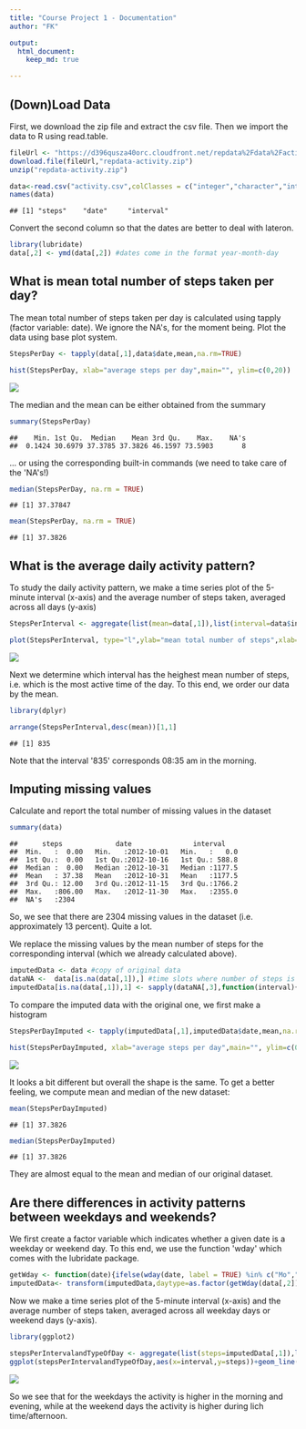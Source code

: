 ```yaml
---
title: "Course Project 1 - Documentation"
author: "FK"

output: 
  html_document:
    keep_md: true

---
```




## (Down)Load Data

First, we download the zip file and extract the csv file. Then we import the data to R using read.table.


```r
fileUrl <- "https://d396qusza40orc.cloudfront.net/repdata%2Fdata%2Factivity.zip"
download.file(fileUrl,"repdata-activity.zip")
unzip("repdata-activity.zip")

data<-read.csv("activity.csv",colClasses = c("integer","character","integer"))
names(data)
```

```
## [1] "steps"    "date"     "interval"
```

Convert the second column so that the dates are better to deal with lateron.


```r
library(lubridate)
data[,2] <- ymd(data[,2]) #dates come in the format year-month-day
```

## What is mean total number of steps taken per day?

The mean total number of steps taken per day is calculated using tapply (factor variable: date). We ignore the NA's, for the moment being. Plot the data using base plot system.


```r
StepsPerDay <- tapply(data[,1],data$date,mean,na.rm=TRUE)

hist(StepsPerDay, xlab="average steps per day",main="", ylim=c(0,20))
```

![](P1_template_files/figure-html/unnamed-chunk-2-1.png)<!-- -->

The median and the mean can be either obtained from the summary


```r
summary(StepsPerDay)
```

```
##    Min. 1st Qu.  Median    Mean 3rd Qu.    Max.    NA's 
##  0.1424 30.6979 37.3785 37.3826 46.1597 73.5903       8
```

... or using the corresponding built-in commands (we need to take care of the 'NA's!)


```r
median(StepsPerDay, na.rm = TRUE)
```

```
## [1] 37.37847
```

```r
mean(StepsPerDay, na.rm = TRUE)
```

```
## [1] 37.3826
```

## What is the average daily activity pattern?

To study the daily activity pattern, we make a time series plot of the 5-minute interval (x-axis) and the average number of steps taken, averaged across all days (y-axis)


```r
StepsPerInterval <- aggregate(list(mean=data[,1]),list(interval=data$interval),mean,na.rm=TRUE)

plot(StepsPerInterval, type="l",ylab="mean total number of steps",xlab="time of the day (in minutes)")
```

![](P1_template_files/figure-html/unnamed-chunk-5-1.png)<!-- -->

Next we determine which interval has the heighest mean number of steps, i.e. which is the most active time of the day. To this end, we order our data by the mean.


```r
library(dplyr)

arrange(StepsPerInterval,desc(mean))[1,1]
```

```
## [1] 835
```
Note that the interval '835' corresponds 08:35 am in the morning.

## Imputing missing values

Calculate and report the total number of missing values in the dataset


```r
summary(data)
```

```
##      steps             date               interval     
##  Min.   :  0.00   Min.   :2012-10-01   Min.   :   0.0  
##  1st Qu.:  0.00   1st Qu.:2012-10-16   1st Qu.: 588.8  
##  Median :  0.00   Median :2012-10-31   Median :1177.5  
##  Mean   : 37.38   Mean   :2012-10-31   Mean   :1177.5  
##  3rd Qu.: 12.00   3rd Qu.:2012-11-15   3rd Qu.:1766.2  
##  Max.   :806.00   Max.   :2012-11-30   Max.   :2355.0  
##  NA's   :2304
```
So, we see that there are 2304 missing values in the dataset (i.e. approximately 13 percent). Quite a lot.

We replace the missing values by the mean number of steps for the corresponding interval (which we already calculated above).


```r
imputedData <- data #copy of original data
dataNA <-  data[is.na(data[,1]),] #time slots where number of steps is missing
imputedData[is.na(data[,1]),1] <- sapply(dataNA[,3],function(interval){StepsPerInterval[which(StepsPerInterval[,1] == interval,arr.ind=TRUE),2]})
```

To compare the imputed data with the original one, we first make a histogram


```r
StepsPerDayImputed <- tapply(imputedData[,1],imputedData$date,mean,na.rm=TRUE)

hist(StepsPerDayImputed, xlab="average steps per day",main="", ylim=c(0,30))
```

![](P1_template_files/figure-html/unnamed-chunk-9-1.png)<!-- -->

It looks a bit different but overall the shape is the same. To get a better feeling, we compute mean and median of the new dataset:


```r
mean(StepsPerDayImputed)
```

```
## [1] 37.3826
```

```r
median(StepsPerDayImputed)
```

```
## [1] 37.3826
```
They are almost equal to the mean and median of our original dataset.

## Are there differences in activity patterns between weekdays and weekends?

We first create a factor variable which indicates whether a given date is a weekday or weekend day. To this end, we use the function 'wday' which comes with the lubridate package.


```r
getWday <- function(date){ifelse(wday(date, label = TRUE) %in% c("Mo","Di","Mi","Do","Fr"),"weekday","weekend")}
imputedData<- transform(imputedData,daytype=as.factor(getWday(data[,2])))
```

Now we make a time series plot of the 5-minute interval (x-axis) and the average number of steps taken, averaged across all weekday days or weekend days (y-axis).


```r
library(ggplot2)

stepsPerIntervalandTypeOfDay <- aggregate(list(steps=imputedData[,1]),list(interval=imputedData[,3],type=imputedData[,4]),mean)
ggplot(stepsPerIntervalandTypeOfDay,aes(x=interval,y=steps))+geom_line(aes(color=type))
```

![](P1_template_files/figure-html/unnamed-chunk-12-1.png)<!-- -->

So we see that for the weekdays the activity is higher in the morning and evening, while at the weekend days the activity is higher during lich time/afternoon.
